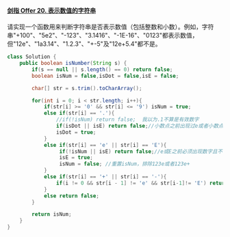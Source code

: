#### [剑指 Offer 20. 表示数值的字符串](https://leetcode-cn.com/problems/biao-shi-shu-zhi-de-zi-fu-chuan-lcof/)

请实现一个函数用来判断字符串是否表示数值（包括整数和小数）。例如，字符串"+100"、"5e2"、"-123"、"3.1416"、"-1E-16"、"0123"都表示数值，但"12e"、"1a3.14"、"1.2.3"、"+-5"及"12e+5.4"都不是。

```java
class Solution {
    public boolean isNumber(String s) {
        if(s == null || s.length() == 0) return false;
        boolean isNum = false,isDot = false,isE = false;

        char[] str = s.trim().toCharArray();

        for(int i = 0; i < str.length; i++){
            if(str[i] >= '0' && str[i] <= '9') isNum = true;
            else if(str[i] == '.'){
                //if(!isNum) return false;  我以为.1不算是有效数字
                if(isDot || isE) return false;//小数点之前出现过e或者小数点，表示错误 .e
                isDot = true;
            }
            else if(str[i] == 'e' || str[i] == 'E'){
                 if(!isNum || isE) return false;//e或E之前必须出现数字且不能重复出现e
                 isE = true;
                 isNum = false; //重置isNum，排除123e或者123e+
            }
            else if(str[i] == '+' || str[i] == '-'){
                if(i != 0 && str[i - 1] != 'e' && str[i-1]!= 'E') return false;//+ - 只能出现在第一个位置，或者e的后面
            }
            else return false;
        }

        return isNum;
    }
}
```

